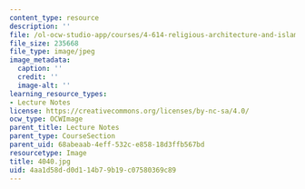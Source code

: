 ```yaml
---
content_type: resource
description: ''
file: /ol-ocw-studio-app/courses/4-614-religious-architecture-and-islamic-cultures-fall-2002/4aa1d58dd0d114b79b19c07580369c89_4040.jpg
file_size: 235668
file_type: image/jpeg
image_metadata:
  caption: ''
  credit: ''
  image-alt: ''
learning_resource_types:
- Lecture Notes
license: https://creativecommons.org/licenses/by-nc-sa/4.0/
ocw_type: OCWImage
parent_title: Lecture Notes
parent_type: CourseSection
parent_uid: 68abeaab-4eff-532c-e858-18d3ffb567bd
resourcetype: Image
title: 4040.jpg
uid: 4aa1d58d-d0d1-14b7-9b19-c07580369c89
---
```

